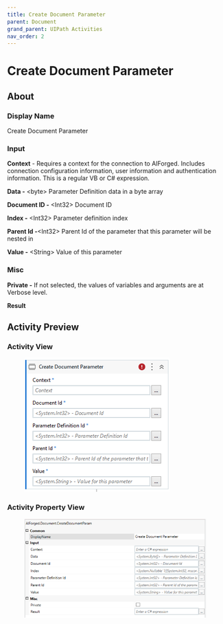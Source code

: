 ```yaml
---
title: Create Document Parameter
parent: Document
grand_parent: UIPath Activities
nav_order: 2
---
```


# Create Document Parameter

## About

### Display Name

Create Document Parameter

### Input

**Context** - Requires a context for the connection to AIForged. Includes connection configuration information, user information and authentication information. This is a regular VB or C# expression.

**Data -** \<byte> Parameter Definition data in a byte array

**Document ID -** \<Int32> Document ID

**Index -** \<Int32> Parameter definition index

**Parent Id -**\<Int32> Parent Id of the parameter that this parameter will be nested in

**Value -** \<String> Value of this parameter

### Misc

**Private -** If not selected, the values of variables and arguments are at Verbose level.

**Result**

## Activity Preview

### Activity View

<figure><img src="../../.gitbook/assets/image (86).png" alt=""><figcaption></figcaption></figure>

### Activity Property View

<figure><img src="../../.gitbook/assets/image (30) (2).png" alt=""><figcaption></figcaption></figure>
